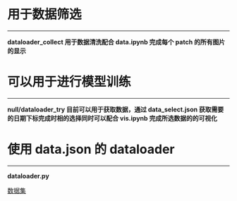 # 用于数据筛选

---

**dataloader_collect 用于数据清洗配合 data.ipynb 完成每个 patch 的所有图片的显示**

# 可以用于进行模型训练

---

**null/dataloader_try 目前可以用于获取数据，通过 data_select.json 获取需要的日期下标完成时相的选择同时可以配合 vis.ipynb 完成所选数据的的可视化**

# 使用 data.json 的 dataloader

---

**dataloader.py**

[数据集]()
